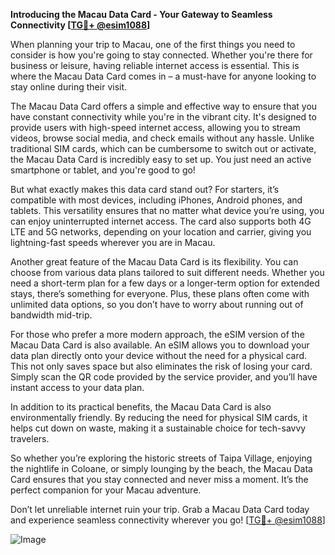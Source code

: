 **Introducing the Macau Data Card - Your Gateway to Seamless Connectivity [[TG💪+ @esim1088](https://t.me/s/esim1088)]**

When planning your trip to Macau, one of the first things you need to consider is how you're going to stay connected. Whether you're there for business or leisure, having reliable internet access is essential. This is where the Macau Data Card comes in – a must-have for anyone looking to stay online during their visit.

The Macau Data Card offers a simple and effective way to ensure that you have constant connectivity while you're in the vibrant city. It's designed to provide users with high-speed internet access, allowing you to stream videos, browse social media, and check emails without any hassle. Unlike traditional SIM cards, which can be cumbersome to switch out or activate, the Macau Data Card is incredibly easy to set up. You just need an active smartphone or tablet, and you're good to go!

But what exactly makes this data card stand out? For starters, it’s compatible with most devices, including iPhones, Android phones, and tablets. This versatility ensures that no matter what device you’re using, you can enjoy uninterrupted internet access. The card also supports both 4G LTE and 5G networks, depending on your location and carrier, giving you lightning-fast speeds wherever you are in Macau.

Another great feature of the Macau Data Card is its flexibility. You can choose from various data plans tailored to suit different needs. Whether you need a short-term plan for a few days or a longer-term option for extended stays, there’s something for everyone. Plus, these plans often come with unlimited data options, so you don’t have to worry about running out of bandwidth mid-trip.

For those who prefer a more modern approach, the eSIM version of the Macau Data Card is also available. An eSIM allows you to download your data plan directly onto your device without the need for a physical card. This not only saves space but also eliminates the risk of losing your card. Simply scan the QR code provided by the service provider, and you’ll have instant access to your data plan.

In addition to its practical benefits, the Macau Data Card is also environmentally friendly. By reducing the need for physical SIM cards, it helps cut down on waste, making it a sustainable choice for tech-savvy travelers.

So whether you’re exploring the historic streets of Taipa Village, enjoying the nightlife in Coloane, or simply lounging by the beach, the Macau Data Card ensures that you stay connected and never miss a moment. It’s the perfect companion for your Macau adventure.

Don’t let unreliable internet ruin your trip. Grab a Macau Data Card today and experience seamless connectivity wherever you go! [[TG💪+ @esim1088](https://t.me/s/esim1088)]

![Image](https://i.postimg.cc/Y0z9fWf4/image.png)